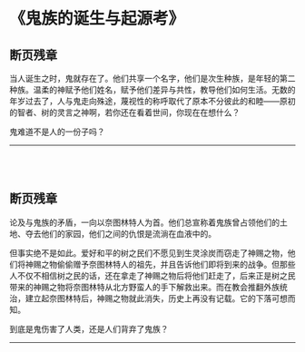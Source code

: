 # 《鬼族的诞生与起源考》
## 断页残章
当人诞生之时，鬼就存在了。他们共享一个名字，他们是次生种族，是年轻的第二种族。温柔的神赋予他们姓名，赋予他们差异与共性，教导他们如何生活。无数的年岁过去了，人与鬼走向殊途，蔑视性的称呼取代了原本不分彼此的和睦——原初的智者、树的灵言之神啊，若你还在看着世间，你现在在想什么？

鬼难道不是人的一份子吗？

---
<br>
<br>

## 断页残章
论及与鬼族的矛盾，一向以奈图林特人为首。他们总宣称着鬼族曾占领他们的土地、夺去他们的家园，他们之间的仇恨是流淌在血液中的。

但事实绝不是如此。爱好和平的树之民们不愿见到生灵涂炭而窃走了神赐之物，他们将神赐之物偷偷赠予奈图林特人的祖先，并且告诉他们即将到来的战争。但那些人不仅不相信树之民的话，还在拿走了神赐之物后将他们赶走了，后来正是树之民带来的神赐之物将奈图林特从北方野蛮人的手下解救出来。而在教会推翻外族统治，建立起奈图林特后，神赐之物就此消失，历史上再没有记载。它的下落可想而知。

到底是鬼伤害了人类，还是人们背弃了鬼族？

---
